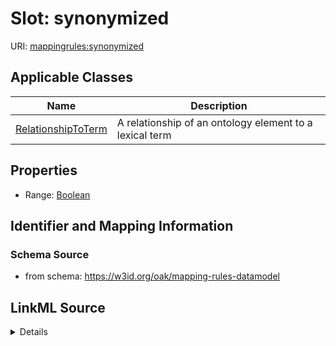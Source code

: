 # Slot: synonymized

URI: [mappingrules:synonymized](https://w3id.org/oak/mapping-rules-datamodel/synonymized)



<!-- no inheritance hierarchy -->




## Applicable Classes

| Name | Description |
| --- | --- |
[RelationshipToTerm](RelationshipToTerm.md) | A relationship of an ontology element to a lexical term






## Properties

* Range: [Boolean](Boolean.md)







## Identifier and Mapping Information







### Schema Source


* from schema: https://w3id.org/oak/mapping-rules-datamodel




## LinkML Source

<details>
```yaml
name: synonymized
from_schema: https://w3id.org/oak/mapping-rules-datamodel
rank: 1000
alias: synonymized
owner: RelationshipToTerm
domain_of:
- RelationshipToTerm
range: boolean

```
</details>